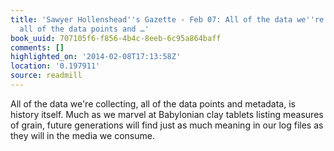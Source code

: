 ```yaml
---
title: 'Sawyer Hollenshead''s Gazette - Feb 07: All of the data we''re collecting,
  all of the data points and …'
book_uuid: 707105f6-f856-4b4c-8eeb-6c95a864baff
comments: []
highlighted_on: '2014-02-08T17:13:58Z'
location: '0.197911'
source: readmill
---
```


All of the data we're collecting, all of the data points and metadata, is history itself. Much as we marvel at Babylonian clay tablets listing measures of grain, future generations will find just as much meaning in our log files as they will in the media we consume.
